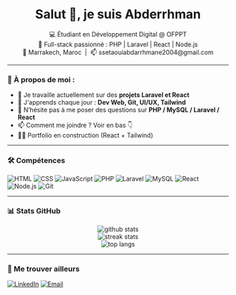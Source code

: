 <!-- Design README GitHub for Abderrhman Settaoui -->
<h1 align="center">Salut 👋, je suis Abderrhman</h1>

<p align="center">
  💻 Étudiant en Développement Digital @ OFPPT<br/>
  🚀 Full-stack passionné : PHP | Laravel | React | Node.js<br/>
  📍 Marrakech, Maroc &nbsp;|&nbsp; 📫 ssetaouiabdarrhmane2004@gmail.com
</p>

---

### 🧠 À propos de moi :

- 🔭 Je travaille actuellement sur des **projets Laravel et React**
- 🌱 J'apprends chaque jour : **Dev Web, Git, UI/UX, Tailwind**
- 💬 N’hésite pas à me poser des questions sur **PHP / MySQL / Laravel / React**
- 📫 Comment me joindre ? Voir en bas 👇
- 👨‍💻 Portfolio en construction (React + Tailwind)

---

### 🛠️ Compétences

![HTML](https://img.shields.io/badge/-HTML5-E34F26?logo=html5&logoColor=white)
![CSS](https://img.shields.io/badge/-CSS3-1572B6?logo=css3&logoColor=white)
![JavaScript](https://img.shields.io/badge/-JavaScript-F7DF1E?logo=javascript&logoColor=black)
![PHP](https://img.shields.io/badge/-PHP-777BB4?logo=php&logoColor=white)
![Laravel](https://img.shields.io/badge/-Laravel-FF2D20?logo=laravel&logoColor=white)
![MySQL](https://img.shields.io/badge/-MySQL-4479A1?logo=mysql&logoColor=white)
![React](https://img.shields.io/badge/-React-61DAFB?logo=react&logoColor=black)
![Node.js](https://img.shields.io/badge/-Node.js-339933?logo=node.js&logoColor=white)
![Git](https://img.shields.io/badge/-Git-F05032?logo=git&logoColor=white)

---

### 📊 Stats GitHub

<p align="center">
  <img src="https://github-readme-stats.vercel.app/api?username=abdarrhmanessetaoui&show_icons=true&theme=radical" alt="github stats" />
  <br />
  <img src="https://streak-stats.demolab.com/?user=abdarrhmanessetaoui&theme=radical" alt="streak stats" />
  <br />
  <img src="https://github-readme-stats.vercel.app/api/top-langs/?username=abdarrhmanessetaoui&layout=compact&theme=radical" alt="top langs" />
</p>

---

### 🔗 Me trouver ailleurs

[![LinkedIn](https://img.shields.io/badge/-LinkedIn-0077B5?logo=linkedin&logoColor=white)](https://www.linkedin.com/in/abderrhman-settaoui-33569b305/)
[![Email](https://img.shields.io/badge/-Email-D14836?logo=gmail&logoColor=white)](mailto:ssetaouiabdarrhmane2004@gmail.com)
